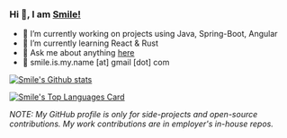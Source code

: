 ### Hi 👋, I am [Smile!](https://smilep.github.io)

- 🔭 I’m currently working on projects using Java, Spring-Boot, Angular
- 🌱 I’m currently learning React & Rust
- 💬 Ask me about anything [here](https://github.com/smilep/smilep/issues)
- 📧 smile.is.my.name [at] gmail [dot] com

[![Smile's Github stats](https://github-readme-stats.vercel.app/api?username=smilep&theme=default&show_icons=true&count_private=true)](https://smilep.github.io)

[![Smile's Top Languages Card](https://github-readme-stats.vercel.app/api/top-langs/?username=smilep&layout=compact)](https://smilep.github.io)

*NOTE: My GitHub profile is only for side-projects and open-source contributions. My work contributions are in employer's in-house repos.*
